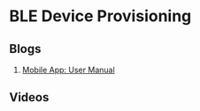 # BLE Device Provisioning

## Blogs
1. [Mobile App: User Manual](https://buildstorm.com/blog/thingsboard-mobile-app-user-manual/)

## Videos





